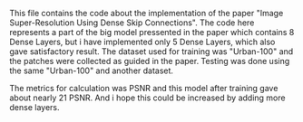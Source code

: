 This file contains the code about the implementation of the paper "Image Super-Resolution Using Dense Skip Connections".
The code here represents a part of the big model pressented in the paper which contains 8 Dense Layers, but i have
implemented only 5 Dense Layers, which also gave satisfactory result. The dataset used for training was "Urban-100"
and the patches were collected as guided in the paper. Testing was done using the same "Urban-100" and another dataset.

The metrics for calculation was PSNR and this model after training gave about nearly 21 PSNR. And i hope this could be
increased by adding more dense layers.
